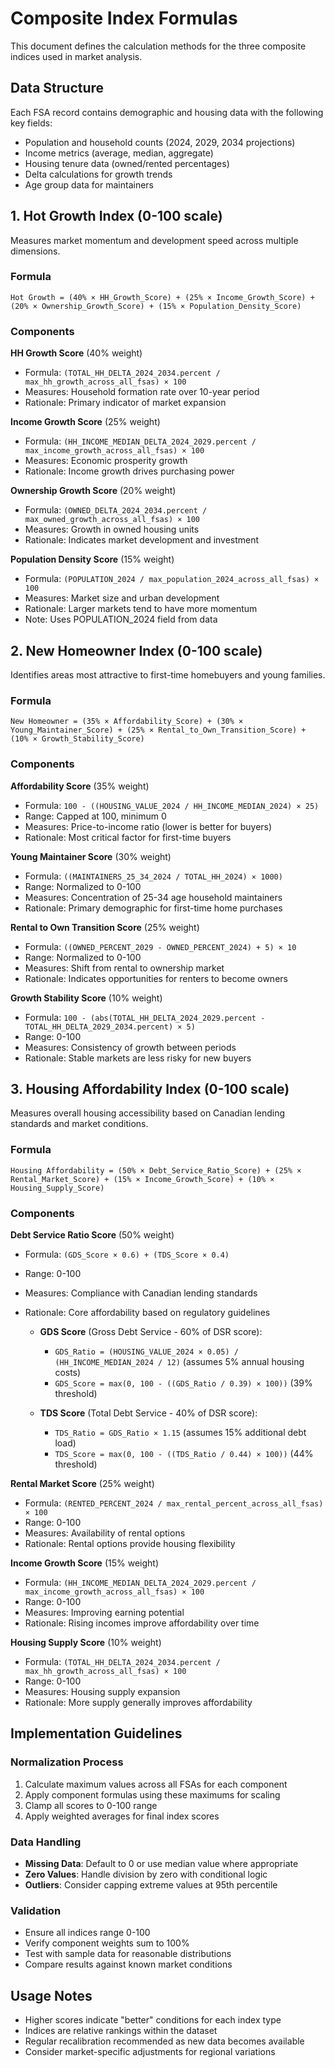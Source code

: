 # Composite Index Formulas

This document defines the calculation methods for the three composite indices used in market analysis.

## Data Structure

Each FSA record contains demographic and housing data with the following key fields:
- Population and household counts (2024, 2029, 2034 projections)
- Income metrics (average, median, aggregate)
- Housing tenure data (owned/rented percentages)
- Delta calculations for growth trends
- Age group data for maintainers

## 1. Hot Growth Index (0-100 scale)

Measures market momentum and development speed across multiple dimensions.

### Formula
```
Hot Growth = (40% × HH_Growth_Score) + (25% × Income_Growth_Score) + (20% × Ownership_Growth_Score) + (15% × Population_Density_Score)
```

### Components

**HH Growth Score** (40% weight)
- Formula: `(TOTAL_HH_DELTA_2024_2034.percent / max_hh_growth_across_all_fsas) × 100`
- Measures: Household formation rate over 10-year period
- Rationale: Primary indicator of market expansion

**Income Growth Score** (25% weight)  
- Formula: `(HH_INCOME_MEDIAN_DELTA_2024_2029.percent / max_income_growth_across_all_fsas) × 100`
- Measures: Economic prosperity growth
- Rationale: Income growth drives purchasing power

**Ownership Growth Score** (20% weight)
- Formula: `(OWNED_DELTA_2024_2034.percent / max_owned_growth_across_all_fsas) × 100`
- Measures: Growth in owned housing units
- Rationale: Indicates market development and investment

**Population Density Score** (15% weight)
- Formula: `(POPULATION_2024 / max_population_2024_across_all_fsas) × 100`
- Measures: Market size and urban development
- Rationale: Larger markets tend to have more momentum
- Note: Uses POPULATION_2024 field from data

## 2. New Homeowner Index (0-100 scale)

Identifies areas most attractive to first-time homebuyers and young families.

### Formula
```
New Homeowner = (35% × Affordability_Score) + (30% × Young_Maintainer_Score) + (25% × Rental_to_Own_Transition_Score) + (10% × Growth_Stability_Score)
```

### Components

**Affordability Score** (35% weight)
- Formula: `100 - ((HOUSING_VALUE_2024 / HH_INCOME_MEDIAN_2024) × 25)`
- Range: Capped at 100, minimum 0
- Measures: Price-to-income ratio (lower is better for buyers)
- Rationale: Most critical factor for first-time buyers

**Young Maintainer Score** (30% weight)
- Formula: `((MAINTAINERS_25_34_2024 / TOTAL_HH_2024) × 1000)`
- Range: Normalized to 0-100
- Measures: Concentration of 25-34 age household maintainers
- Rationale: Primary demographic for first-time home purchases

**Rental to Own Transition Score** (25% weight)
- Formula: `((OWNED_PERCENT_2029 - OWNED_PERCENT_2024) + 5) × 10`
- Range: Normalized to 0-100
- Measures: Shift from rental to ownership market
- Rationale: Indicates opportunities for renters to become owners

**Growth Stability Score** (10% weight)
- Formula: `100 - (abs(TOTAL_HH_DELTA_2024_2029.percent - TOTAL_HH_DELTA_2029_2034.percent) × 5)`
- Range: 0-100
- Measures: Consistency of growth between periods
- Rationale: Stable markets are less risky for new buyers

## 3. Housing Affordability Index (0-100 scale)

Measures overall housing accessibility based on Canadian lending standards and market conditions.

### Formula
```
Housing Affordability = (50% × Debt_Service_Ratio_Score) + (25% × Rental_Market_Score) + (15% × Income_Growth_Score) + (10% × Housing_Supply_Score)
```

### Components

**Debt Service Ratio Score** (50% weight)
- Formula: `(GDS_Score × 0.6) + (TDS_Score × 0.4)`
- Range: 0-100
- Measures: Compliance with Canadian lending standards
- Rationale: Core affordability based on regulatory guidelines

  - **GDS Score** (Gross Debt Service - 60% of DSR score):
    - `GDS_Ratio = (HOUSING_VALUE_2024 × 0.05) / (HH_INCOME_MEDIAN_2024 / 12)` (assumes 5% annual housing costs)
    - `GDS_Score = max(0, 100 - ((GDS_Ratio / 0.39) × 100))` (39% threshold)
  
  - **TDS Score** (Total Debt Service - 40% of DSR score):
    - `TDS_Ratio = GDS_Ratio × 1.15` (assumes 15% additional debt load)
    - `TDS_Score = max(0, 100 - ((TDS_Ratio / 0.44) × 100))` (44% threshold)

**Rental Market Score** (25% weight)
- Formula: `(RENTED_PERCENT_2024 / max_rental_percent_across_all_fsas) × 100`
- Range: 0-100
- Measures: Availability of rental options
- Rationale: Rental options provide housing flexibility

**Income Growth Score** (15% weight)
- Formula: `(HH_INCOME_MEDIAN_DELTA_2024_2029.percent / max_income_growth_across_all_fsas) × 100`
- Range: 0-100
- Measures: Improving earning potential
- Rationale: Rising incomes improve affordability over time

**Housing Supply Score** (10% weight)
- Formula: `(TOTAL_HH_DELTA_2024_2034.percent / max_hh_growth_across_all_fsas) × 100`
- Range: 0-100
- Measures: Housing supply expansion
- Rationale: More supply generally improves affordability

## Implementation Guidelines

### Normalization Process
1. Calculate maximum values across all FSAs for each component
2. Apply component formulas using these maximums for scaling
3. Clamp all scores to 0-100 range
4. Apply weighted averages for final index scores

### Data Handling
- **Missing Data**: Default to 0 or use median value where appropriate
- **Zero Values**: Handle division by zero with conditional logic
- **Outliers**: Consider capping extreme values at 95th percentile

### Validation
- Ensure all indices range 0-100
- Verify component weights sum to 100%
- Test with sample data for reasonable distributions
- Compare results against known market conditions

## Usage Notes

- Higher scores indicate "better" conditions for each index type
- Indices are relative rankings within the dataset
- Regular recalibration recommended as new data becomes available
- Consider market-specific adjustments for regional variations